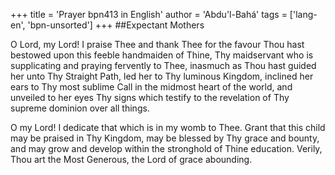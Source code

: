+++
title = 'Prayer bpn413 in English'
author = 'Abdu'l-Bahá'
tags = ['lang-en', 'bpn-unsorted']
+++
##Expectant Mothers

O Lord, my Lord! I praise Thee and thank Thee for the favour Thou hast bestowed upon this feeble handmaiden of Thine, Thy maidservant who is supplicating and praying fervently to Thee, inasmuch as Thou hast guided her unto Thy Straight Path, led her to Thy luminous Kingdom, inclined her ears to Thy most sublime Call in the midmost heart of the world, and unveiled to her eyes Thy signs which testify to the revelation of Thy supreme dominion over all things.

O my Lord! I dedicate that which is in my womb to Thee. Grant that this child may be praised in Thy Kingdom, may be blessed by Thy grace and bounty, and may grow and develop within the stronghold of Thine education. Verily, Thou art the Most Generous, the Lord of grace abounding.
